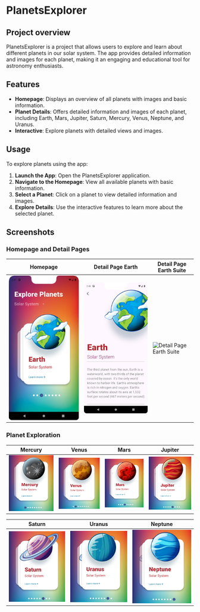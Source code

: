 # PlanetsExplorer

## Project overview

PlanetsExplorer is a project that allows users to explore and learn about different planets in our solar system. The app provides detailed information and images for each planet, making it an engaging and educational tool for astronomy enthusiasts.

## Features

- **Homepage**: Displays an overview of all planets with images and basic information.
- **Planet Details**: Offers detailed information and images of each planet, including Earth, Mars, Jupiter, Saturn, Mercury, Venus, Neptune, and Uranus.
- **Interactive**: Explore planets with detailed views and images.

## Usage

To explore planets using the app:
1. **Launch the App**: Open the PlanetsExplorer application.
2. **Navigate to the Homepage**: View all available planets with basic information.
3. **Select a Planet**: Click on a planet to view detailed information and images.
4. **Explore Details**: Use the interactive features to learn more about the selected planet.

## Screenshots

### Homepage and Detail Pages

| Homepage | Detail Page Earth | Detail Page Earth Suite |
|----------|--------------------|-------------------------|
|<img src="./Screenshots/Homepage%20Earth.png" alt="Homepage Earth" width="300"/>|<img src="./Screenshots/Detailspage%20Earth.png" alt="Detail Page Earth" width="300"/>|<img src="./Screenshots/Detailspage%20Earth Suite.png" alt="Detail Page Earth Suite" width="300"/> |

### Planet Exploration

| Mercury | Venus | Mars | Jupiter |
|---------|-------|------|---------|
| <img src="./Screenshots/Mercury.png" alt="Mercury" width="250"/>|<img src="./Screenshots/Venus.png" alt="Venus" width="250"/> | <img src="./Screenshots/Mars.png" alt="Mars" width="250"/>| <img src="./Screenshots/Jupiter.png" alt="Jupiter" width="250"/> |

| Saturn | Uranus | Neptune |
|--------|--------|---------|
|<img src="./Screenshots/Saturn.png" alt="Saturn" width="250"/> | <img src="./Screenshots/Uranus.png" alt="Uranus" width="250"/>  | <img src="./Screenshots/Neptune.png" alt="Neptune" width="250"/>  |
